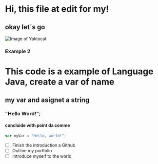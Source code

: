 # Hi, this file at edit for my!
## okay let´s go
![Image of Yaktocat](https://octodex.github.com/images/yaktocat.png)

### Example 2
# This code is a example of Language Java, create a var of name 
## my var and asignet a string 
### "Hello Word!";
####  concluide with point da comme

``` javascript
var myVar = "Hello, world!";
```
  - [ ] Finish the introduction a Github
  - [ ] Outline my portfolio
  - [ ] Introduce myself to the world
